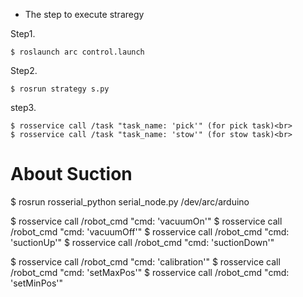 * The step to execute straregy 

Step1.

    $ roslaunch arc control.launch

Step2.

    $ rosrun strategy s.py

step3.

    $ rosservice call /task "task_name: 'pick'"	(for pick task)<br>
    $ rosservice call /task "task_name: 'stow'"	(for stow task)<br>


# About Suction
$ rosrun rosserial_python serial_node.py /dev/arc/arduino

$ rosservice call /robot_cmd "cmd: 'vacuumOn'" 
$ rosservice call /robot_cmd "cmd: 'vacuumOff'" 
$ rosservice call /robot_cmd "cmd: 'suctionUp'" 
$ rosservice call /robot_cmd "cmd: 'suctionDown'"

$ rosservice call /robot_cmd "cmd: 'calibration'"
$ rosservice call /robot_cmd "cmd: 'setMaxPos'"
$ rosservice call /robot_cmd "cmd: 'setMinPos'"


 